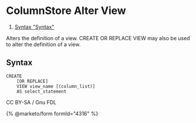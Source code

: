 
# ColumnStore Alter View

 
1. [Syntax "Syntax"](#syntax)





Alters the definition of a view. CREATE OR REPLACE VIEW may also be used to alter the definition
of a view.


## Syntax


```
CREATE
    [OR REPLACE]
    VIEW view_name [(column_list)]
    AS select_statement
```


CC BY-SA / Gnu FDL


{% @marketo/form formId="4316" %}
